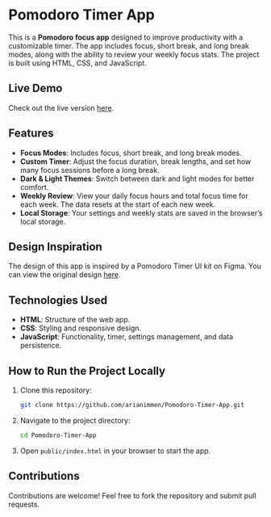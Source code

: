 # Pomodoro Timer App

This is a **Pomodoro focus app** designed to improve productivity with a customizable timer. The app includes focus, short break, and long break modes, along with the ability to review your weekly focus stats. The project is built using HTML, CSS, and JavaScript.

## Live Demo

Check out the live version [here](https://arianimmen.github.io/Pomodoro-Timer-App/public/index.html).

## Features

- **Focus Modes**: Includes focus, short break, and long break modes.
- **Custom Timer**: Adjust the focus duration, break lengths, and set how many focus sessions before a long break.
- **Dark & Light Themes**: Switch between dark and light modes for better comfort.
- **Weekly Review**: View your daily focus hours and total focus time for each week. The data resets at the start of each new week.
- **Local Storage**: Your settings and weekly stats are saved in the browser’s local storage.

## Design Inspiration

The design of this app is inspired by a Pomodoro Timer UI kit on Figma. You can view the original design [here](https://www.figma.com/design/I1lOcj8fxEZ8gwqHgmWWZ1/%E2%8F%B0-Pomo---Pomodoro-Timer-App-Prototype-(v-0.1.0)-(Community)?node-id=1-10071&node-type=canvas&t=2016bT3Fl2SjvD7G-0).

## Technologies Used

- **HTML**: Structure of the web app.
- **CSS**: Styling and responsive design.
- **JavaScript**: Functionality, timer, settings management, and data persistence.

## How to Run the Project Locally

1. Clone this repository:
   ```bash
   git clone https://github.com/arianimmen/Pomodoro-Timer-App.git
   ```
2. Navigate to the project directory:
   ```bash
   cd Pomodoro-Timer-App
   ```
3. Open `public/index.html` in your browser to start the app.

## Contributions

Contributions are welcome! Feel free to fork the repository and submit pull requests.
